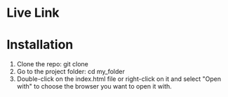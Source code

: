 # Live Link
 
 # Installation
 1. Clone the repo: git clone
 2. Go to the project folder: cd my_folder
 3. Double-click on the index.html file or right-click on it and select "Open with" to choose the browser you want to open it with.

